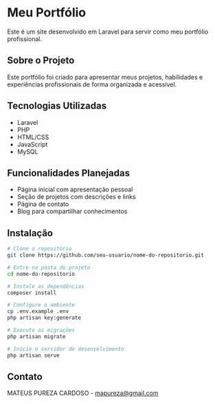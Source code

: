 # Meu Portfólio

Este é um site desenvolvido em Laravel para servir como meu portfólio profissional.

## Sobre o Projeto

Este portfólio foi criado para apresentar meus projetos, habilidades e experiências profissionais de forma organizada e acessível.

## Tecnologias Utilizadas

- Laravel
- PHP
- HTML/CSS
- JavaScript
- MySQL

## Funcionalidades Planejadas

- Página inicial com apresentação pessoal
- Seção de projetos com descrições e links
- Página de contato
- Blog para compartilhar conhecimentos

## Instalação

```bash
# Clone o repositório
git clone https://github.com/seu-usuario/nome-do-repositorio.git

# Entre na pasta do projeto
cd nome-do-repositorio

# Instale as dependências
composer install

# Configure o ambiente
cp .env.example .env
php artisan key:generate

# Execute as migrações
php artisan migrate

# Inicie o servidor de desenvolvimento
php artisan serve
```

## Contato

MATEUS PUREZA CARDOSO - mapureza@gmail.com
